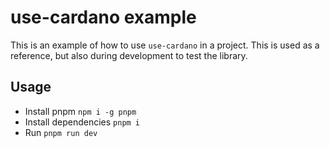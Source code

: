 # use-cardano example

This is an example of how to use `use-cardano` in a project. This is used as a reference, but also during development to test the library.

## Usage

* Install pnpm `npm i -g pnpm`
* Install dependencies `pnpm i`
* Run `pnpm run dev`